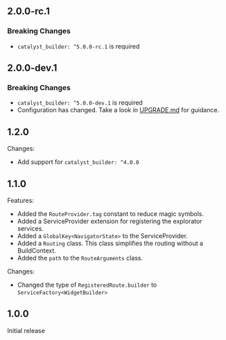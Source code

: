 ## 2.0.0-rc.1

### Breaking Changes

- `catalyst_builder: ^5.0.0-rc.1` is required

## 2.0.0-dev.1

### Breaking Changes

- `catalyst_builder: ^5.0.0-dev.1` is required
- Configuration has changed. Take a look in [UPGRADE.md](UPGRADE.md) for guidance.

## 1.2.0

Changes:
- Add support for `catalyst_builder: ^4.0.0`

## 1.1.0
Features:
- Added the `RouteProvider.tag` constant to reduce magic symbols.
- Added a ServiceProvider extension for registering the explorator services.
- Added a `GlobalKey<NavigatorState>` to the ServiceProvider.
- Added a `Routing` class. This class simplifies the routing without a BuildContext.
- Added the `path` to the `RouteArguments` class.

Changes:
- Changed the type of `RegisteredRoute.builder` to `ServiceFactory<WidgetBuilder>`

## 1.0.0

Initial release

